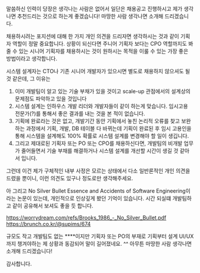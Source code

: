 말씀하신 인력이 당장은 생각나는 사람은 없어서 일단은 채용공고 진행하시고 제가 생각나면 추천드리는 것으로 하는게 좋겠습니다!
마땅한 사람 생각나면 소개해 드리겠습니다.

채용하시려는 포지션에 대해 한 가지 개인 의견을 드리자면 생각하시는 것과 같이 기획자 역할이 정말 중요합니다.
상황이 되신다면 주니어 기획자 보다는 CPO 역할까지도 봐줄 수 있는 시니어 기획자를 채용하시는 것이 원하시는 목적을 이룰 수 있는 가장 좋은 방법이라고 생각합니다.

시스템 설계자는 CTO나 기존 시니어 개발자가 있으시면 별도로 채용하지 않으셔도 될 것 같은데, 그 이유는

1. 이미 개발팀이 알고 있는 기술 부채가 있을 것이고 scale-up 관점에서의 설계상의 문제점도 파악하고 있을 것입니다
2. 시스템 설계는 인하우스 개발 리더와 개발자들이 같이 하는게 맞습니다. 임시고용 전문가(?)를 통해서 좋은 결과를 내는 것을 본 적이 없습니다.
3. 기획에 완료라는 것은 없고, 개발기간 동안 기획에서 놓친 논리적 오류를 찾고 보완하는 과정에서 기획, 개발, DB 테이블 다 바뀌는데 기획이 완료된 후 임시 고용인을 통해 시스템을 설계해도 100% 확률로 시스템 설계를 변경해야 할 일이 생깁니다.
4. 그리고 제대로된 기획자 또는 PO 또는 CPO를 채용하신다면, 개발팀의 비개발 업무가 줄어들면서 기술 부채를 해결하거나 시스템 설계를 개선할 시간이 생길 것 같아서 입니다.

그런데 이건 제가 구체적인 내부 사정은 모르는 상태에서 다소 일반론적인 개인 의견을 드렸을 뿐이니, 이런 의견도 있구나 정도로만 생각해주세요.

아 그리고 No Silver Bullet Essence and Accidents of Software Engineering이라는 논문이 있는데, 개인적으로 인상깊게 봤던 기억이 있습니다.
시간 되실떄 개발팀하고 같이 공유해서 보셔도 좋을 듯 합니다.

https://worrydream.com/refs/Brooks_1986_-_No_Silver_Bullet.pdf
https://brunch.co.kr/@supims/674

규모도 작고 개발팀도 없는 \*\*\*\*이지만 기획자 또는 PO의 부재로 기획부터 설계 UI/UX까지 챙겨야하는 제 상황과 동감되어 말이 길어졌네요. ^^
아무튼 마땅한 사람 생각나면 소개해 드리겠습니다!

감사합니다.
